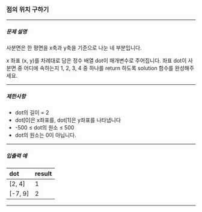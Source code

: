 ### 점의 위치 구하기

---

##### 문제 설명

사분면은 한 평면을 x축과 y축을 기준으로 나눈 네 부분입니다.

x 좌표 (x, y)를 차례대로 담은 정수 배열 dot이 매개변수로 주어집니다.
좌표 dot이 사분면 중 어디에 속하는지 1, 2, 3, 4 중 하나를 return 하도록 solution 함수를 완성해주세요.

---

##### 제한사항

- dot의 길이 = 2
- dot[0]은 x좌표를, dot[1]은 y좌표를 나타냅니다
- -500 ≤ dot의 원소 ≤ 500
- dot의 원소는 0이 아닙니다.

---

##### 입출력 예

| dot     | result |
| :------ | :----- |
| [2, 4]  | 1      |
| [-7, 9] | 2      |

---
